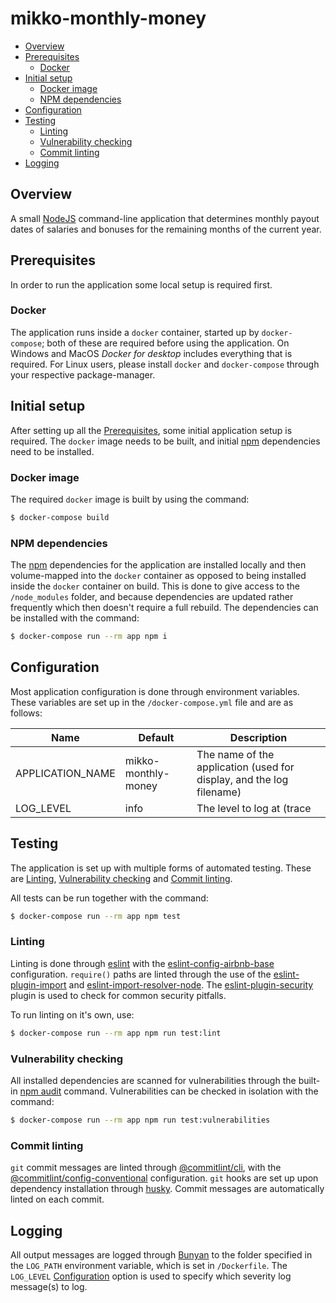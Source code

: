 # mikko-monthly-money

* [Overview](#overview)
* [Prerequisites](#prerequisites)
  * [Docker](#docker)
* [Initial setup](#initial-setup)
  * [Docker image](#docker-image)
  * [NPM dependencies](#npm-dependencies)
* [Configuration](#configuration)
* [Testing](#testing)
  * [Linting](#linting)
  * [Vulnerability checking](#vulnerability-checking)
  * [Commit linting](#commit-linting)
* [Logging](#logging)

## Overview

A small [NodeJS](https://nodejs.org/en/) command-line application that determines monthly payout
dates of salaries and bonuses for the remaining months of the current year.

## Prerequisites

In order to run the application some local setup is required first.

### Docker

The application runs inside a `docker` container, started up by `docker-compose`; both of these are
required before using the application. On Windows and MacOS _Docker for desktop_ includes everything
that is required. For Linux users, please install `docker` and `docker-compose` through your
respective package-manager.

## Initial setup

After setting up all the [Prerequisites](#prerequisites), some initial application setup is
required. The `docker` image needs to be built, and initial [npm](https://www.npmjs.com/)
dependencies need to be installed.

### Docker image

The required `docker` image is built by using the command:

```sh
$ docker-compose build
```

### NPM dependencies

The [npm](https://www.npmjs.com/) dependencies for the application are installed locally and then
volume-mapped into the `docker` container as opposed to being installed inside the `docker`
container on build. This is done to give access to the `/node_modules` folder, and because
dependencies are updated rather frequently which then doesn't require a full rebuild. The
dependencies can be installed with the command:

```sh
$ docker-compose run --rm app npm i
```

## Configuration

Most application configuration is done through environment variables. These variables are set up in
the `/docker-compose.yml` file and are as follows:

| Name             | Default             | Description                                                          |
| ---------------- | ------------------- | -------------------------------------------------------------------- |
| APPLICATION_NAME | mikko-monthly-money | The name of the application (used for display, and the log filename) |
| LOG_LEVEL        | info                | The level to log at (trace | debug | info | warn | error | fatal)    |

## Testing

The application is set up with multiple forms of automated testing. These are [Linting](#linting),
[Vulnerability checking](#vulnerability-checking) and
[Commit linting](#commit-linting).

All tests can be run together with the command:

```sh
$ docker-compose run --rm app npm test
```

### Linting

Linting is done through [eslint](https://eslint.org/) with the
[eslint-config-airbnb-base](https://www.npmjs.com/package/eslint-config-airbnb-base) configuration.
`require()` paths are linted through the use of the
[eslint-plugin-import](https://www.npmjs.com/package/eslint-plugin-import) and
[eslint-import-resolver-node](https://www.npmjs.com/package/eslint-import-resolver-node).
The [eslint-plugin-security](https://www.npmjs.com/package/eslint-plugin-security) plugin is used to
check for common security pitfalls.

To run linting on it's own, use:

```sh
$ docker-compose run --rm app npm run test:lint
```

### Vulnerability checking

All installed dependencies are scanned for vulnerabilities through the built-in
[npm audit](https://docs.npmjs.com/cli/audit) command. Vulnerabilities can be checked in isolation
with the command:

```sh
$ docker-compose run --rm app npm run test:vulnerabilities
```

### Commit linting

`git` commit messages are linted through
[@commitlint/cli](https://www.npmjs.com/package/@commitlint/cli), with the
[@commitlint/config-conventional](https://www.npmjs.com/package/@commitlint/config-conventional)
configuration. `git` hooks are set up upon dependency installation through
[husky](https://www.npmjs.com/package/husky). Commit messages are automatically linted on each
commit.

## Logging

All output messages are logged through [Bunyan](https://www.npmjs.com/package/bunyan) to the folder
specified in the `LOG_PATH` environment variable, which is set in `/Dockerfile`. The `LOG_LEVEL`
[Configuration](#configuration) option is used to specify which severity log message(s) to log.
